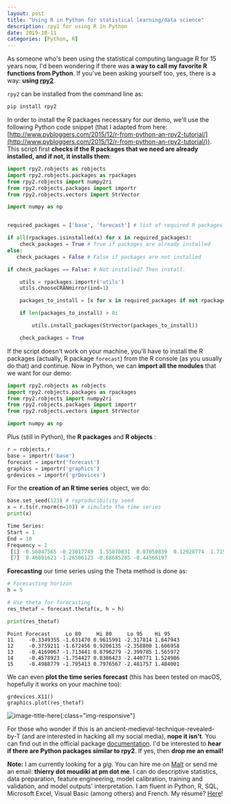 ```yaml
---
layout: post
title: "Using R in Python for statistical learning/data science"
description: rpy2 for using R in Python 
date: 2019-10-11
categories: [Python, R]
---
```



As someone who's been using the statistical computing language R for 15 years now, I'd been  wondering if there was __a way to call my favorite R functions from Python__. If you've been asking yourself too, yes, there is a way: __using [rpy2](https://pypi.org/project/rpy2/)__. 

`rpy2` can be installed from the command line as:

```bash
pip install rpy2
```

In order to install the R packages necessary for our	 demo, we'll use the following Python code snippet (that I adapted from here: [http://www.pybloggers.com/2015/12/r-from-python-an-rpy2-tutorial/](http://www.pybloggers.com/2015/12/r-from-python-an-rpy2-tutorial/)). This script first __checks if the R packages that we need are already installed, and if not, it installs them__:

```python
import rpy2.robjects as robjects
import rpy2.robjects.packages as rpackages
from rpy2.robjects import numpy2ri
from rpy2.robjects.packages import importr
from rpy2.robjects.vectors import StrVector

import numpy as np


required_packages = ['base', 'forecast'] # list of required R packages 

if all(rpackages.isinstalled(x) for x in required_packages):
    check_packages = True # True if packages are already installed 
else:
   check_packages = False # False if packages are not installed 

if check_packages == False: # Not installed? Then install.

    utils = rpackages.importr('utils')
    utils.chooseCRANmirror(ind=1)

    packages_to_install = [x for x in required_packages if not rpackages.isinstalled(x)]

    if len(packages_to_install) > 0:

        utils.install_packages(StrVector(packages_to_install))

    check_packages = True 
```

If the script doesn't work on your machine, you'll have to install the R packages (actually, R package `forecast`)  from the R console (as you usually do that) and continue. Now in Python, we can __import all the modules__ that we want for our demo:

```python
import rpy2.robjects as robjects
import rpy2.robjects.packages as rpackages
from rpy2.robjects import numpy2ri
from rpy2.robjects.packages import importr
from rpy2.robjects.vectors import StrVector

import numpy as np
```

Plus (still in Python), the __R packages__ and __R objects__ :

```python
r = robjects.r
base = importr('base')
forecast = importr('forecast')
graphics = importr('graphics')
grdevices = importr('grDevices')
```

For the __creation of an R time series__ object, we do:

```python
base.set_seed(123) # reproducibility seed
x = r.ts(r.rnorm(n=10)) # simulate the time series
print(x)
```

```python
Time Series:
Start = 1 
End = 10 
Frequency = 1 
 [1] -0.56047565 -0.23017749  1.55870831  0.07050839  0.12928774  1.71506499
 [7]  0.46091621 -1.26506123 -0.68685285 -0.44566197

```

__Forecasting__ our time series using the Theta method is done as:

```python
# Forecasting horizon
h = 5

# Use theta for forecasting
res_thetaf = forecast.thetaf(x, h = h)

print(res_thetaf)
```
```
Point Forecast     Lo 80     Hi 80     Lo 95    Hi 95
11     -0.3349355 -1.631470 0.9615991 -2.317814 1.647943
12     -0.3759211 -1.672456 0.9206135 -2.358800 1.606958
13     -0.4169067 -1.713441 0.8796279 -2.399785 1.565972
14     -0.4578923 -1.754427 0.8386423 -2.440771 1.524986
15     -0.4988779 -1.795413 0.7976567 -2.481757 1.484001

```


We can even __plot the time series forecast__ (this has been tested on macOS, hopefully it works on your machine too):

```
grdevices.X11()
graphics.plot(res_thetaf)
```

![image-title-here]({{base}}/images/2019-10-11/2019-10-11-image1.png){:class="img-responsive"}

For those who wonder if this is an ancient-medieval-technique-revealed-by-T (and are interested in hacking all my social media), __nope it isn't__. You can find out in the official package [documentation](https://rpy2.readthedocs.io/en/version_2.8.x/introduction.html).  I'd be interested to __hear if there are Python packages similar to rpy2__. If yes, then __drop me an email!__


__Note:__ I am currently looking for a _gig_. You can hire me on [Malt](https://www.malt.fr/profile/thierrymoudiki) or send me an email: __thierry dot moudiki at pm dot me__. I can do descriptive statistics, data preparation, feature engineering, model calibration, training and validation, and model outputs' interpretation. I am fluent in Python, R, SQL, Microsoft Excel, Visual Basic (among others) and French. My résumé? [Here]({{base}}/cv/thierry-moudiki.pdf)!



